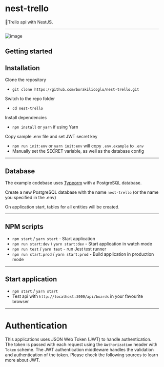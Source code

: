 # nest-trello

:pizza:Trello api with NestJS.

---

![image](https://nestjs.com/img/nest-og.png)

## Getting started

## Installation

Clone the repository

- `git clone https://github.com/borakilicoglu/nest-trello.git`

Switch to the repo folder

- `cd nest-trello`

Install dependencies

- `npm install` or `yarn` if using Yarn

Copy sample .env file and set JWT secret key

- `npm run init:env` or `yarn init:env` will copy `.env.example` to `.env`
- Manually set the SECRET variable, as well as the database config

---

## Database

The example codebase uses [Typeorm](http://typeorm.io/) with a PostgreSQL database.

Create a new PostgreSQL database with the name `nest-trello` (or the name you specified in the .env)

On application start, tables for all entities will be created.

---

## NPM scripts

- `npm start` / `yarn start` - Start application
- `npm run start:dev` / `yarn start:dev` - Start application in watch mode
- `npm run test` / `yarn test` - run Jest test runner
- `npm run start:prod` / `yarn start:prod` - Build application in production mode

---

## Start application

- `npm start` / `yarn start`
- Test api with `http://localhost:3000/api/boards` in your favourite browser

---

# Authentication

This applications uses JSON Web Token (JWT) to handle authentication. The token is passed with each request using the `Authorization` header with `Token` scheme. The JWT authentication middleware handles the validation and authentication of the token. Please check the following sources to learn more about JWT.
